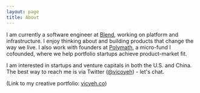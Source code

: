 ```yaml
---
layout: page
title: About
---
```


I am currently a software engineer at [Blend](https://blend.com/), working on platform and infrastructure. I enjoy thinking about and building products that change the way we live. I also work with founders at [Polymath](https://polymathcp.com), a micro-fund I cofounded, where we help portfolio startups achieve product-market fit.

I am interested in startups and venture capitals in both the U.S. and China. The best way to reach me is via Twitter ([@vicoyeh](https://twitter.com/vicoyeh)) - let's chat. 

(Link to my creative portfolio: [vicyeh.co](http://vicyeh.co))
